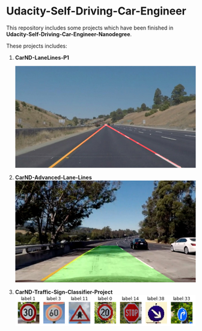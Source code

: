 # Udacity-Self-Driving-Car-Engineer
This repository includes some projects which have been finished in **Udacity-Self-Driving-Car-Engineer-Nanodegree**. 



These projects includes:

1. **CarND-LaneLines-P1**

   ![7.whiteCarLaneSwitch](./1.CarND-LaneLines-P1/writeup_picture/7.whiteCarLaneSwitch.jpg)

2. **CarND-Advanced-Lane-Lines**![7.test5](./2.CarND-Advanced-Lane-Lines/output_images/7.test5.jpg)

3. **CarND-Traffic-Sign-Classifier-Project**
![3](./3.CarND-Traffic-Sign-Classifier-Project/writeup_pic/3.png)
